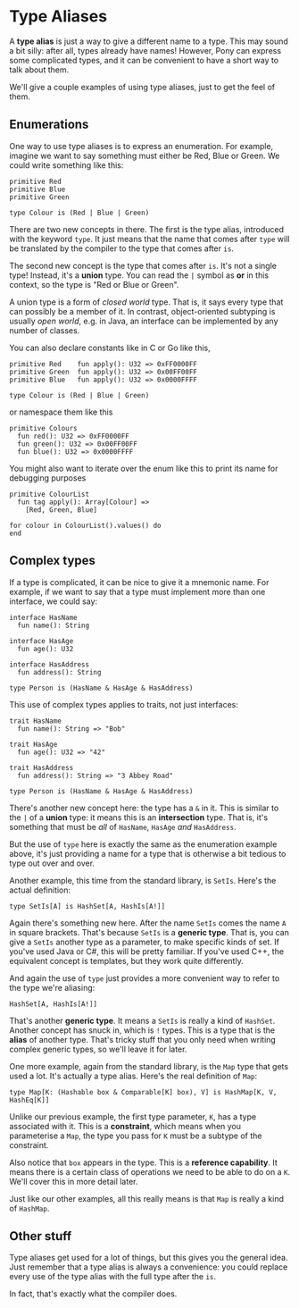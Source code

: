 # Type Aliases

A __type alias__ is just a way to give a different name to a type. This may 
sound a bit silly: after all, types already have names! However, Pony can 
express some complicated types, and it can be convenient to have a short way to 
talk about them.

We'll give a couple examples of using type aliases, just to get the feel of 
them.

## Enumerations

One way to use type aliases is to express an enumeration. For example, imagine 
we want to say something must either be Red, Blue or Green. We could write 
something like this:

```pony
primitive Red
primitive Blue
primitive Green

type Colour is (Red | Blue | Green)
```

There are two new concepts in there. The first is the type alias, introduced 
with the keyword `type`. It just means that the name that comes after `type` 
will be translated by the compiler to the type that comes after `is`.

The second new concept is the type that comes after `is`. It's not a single 
type! Instead, it's a __union__ type. You can read the `|` symbol as __or__ in 
this context, so the type is "Red or Blue or Green".

A union type is a form of _closed world_ type. That is, it says every type that 
can possibly be a member of it. In contrast, object-oriented subtyping is 
usually _open world_, e.g. in Java, an interface can be implemented by any 
number of classes.

You can also declare constants like in C or Go like this,
```pony
primitive Red    fun apply(): U32 => 0xFF0000FF
primitive Green  fun apply(): U32 => 0x00FF00FF
primitive Blue   fun apply(): U32 => 0x0000FFFF

type Colour is (Red | Blue | Green)
```

or namespace them like this
```pony
primitive Colours
  fun red(): U32 => 0xFF0000FF
  fun green(): U32 => 0x00FF00FF
  fun blue(): U32 => 0x0000FFFF
```

You might also want to iterate over the enum like this to print its name for 
debugging purposes
```pony
primitive ColourList
  fun tag apply(): Array[Colour] =>
    [Red, Green, Blue]

for colour in ColourList().values() do
end
```

## Complex types

If a type is complicated, it can be nice to give it a mnemonic name. For 
example, if we want to say that a type must implement more than one interface, 
we could say:

```pony
interface HasName
  fun name(): String

interface HasAge
  fun age(): U32

interface HasAddress
  fun address(): String

type Person is (HasName & HasAge & HasAddress)
```

This use of complex types applies to traits, not just interfaces:

```pony
trait HasName
  fun name(): String => "Bob"

trait HasAge
  fun age(): U32 => "42"

trait HasAddress
  fun address(): String => "3 Abbey Road"

type Person is (HasName & HasAge & HasAddress)
```

There's another new concept here: the type has a `&` in it. This is similar to 
the `|` of a __union__ type: it means this is an __intersection__ type. That 
is, it's something that must be _all_ of `HasName`, `HasAge` _and_ `HasAddress`.

But the use of `type` here is exactly the same as the enumeration example 
above, it's just providing a name for a type that is otherwise a bit tedious to 
type out over and over.

Another example, this time from the standard library, is `SetIs`. Here's the 
actual definition:

```pony
type SetIs[A] is HashSet[A, HashIs[A!]]
```

Again there's something new here. After the name `SetIs` comes the name `A` in 
square brackets. That's because `SetIs` is a __generic type__. That is, you can 
give a `SetIs` another type as a parameter, to make specific kinds of set. If 
you've used Java or C#, this will be pretty familiar. If you've used C++, the 
equivalent concept is templates, but they work quite differently.

And again the use of `type` just provides a more convenient way to refer to the 
type we're aliasing:

```pony
HashSet[A, HashIs[A!]]
```

That's another __generic type__. It means a `SetIs` is really a kind of 
`HashSet`. Another concept has snuck in, which is `!` types. This is a type 
that is the __alias__ of another type. That's tricky stuff that you only need 
when writing complex generic types, so we'll leave it for later.

One more example, again from the standard library, is the `Map` type that gets 
used a lot. It's actually a type alias. Here's the real definition of `Map`:

```pony
type Map[K: (Hashable box & Comparable[K] box), V] is HashMap[K, V, HashEq[K]]
```

Unlike our previous example, the first type parameter, `K`, has a type 
associated with it. This is a __constraint__, which means when you parameterise 
a `Map`, the type you pass for `K` must be a subtype of the constraint.

Also notice that `box` appears in the type. This is a __reference capability__. 
It means there is a certain class of operations we need to be able to do on a 
`K`. We'll cover this in more detail later.

Just like our other examples, all this really means is that `Map` is really a 
kind of `HashMap`.

## Other stuff

Type aliases get used for a lot of things, but this gives you the general idea. 
Just remember that a type alias is always a convenience: you could replace 
every use of the type alias with the full type after the `is`.

In fact, that's exactly what the compiler does.
